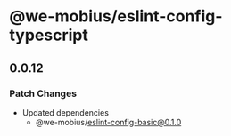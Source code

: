 # @we-mobius/eslint-config-typescript

## 0.0.12

### Patch Changes

- Updated dependencies
  - @we-mobius/eslint-config-basic@0.1.0

